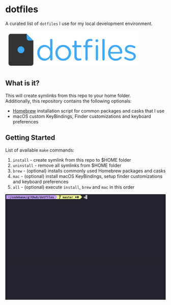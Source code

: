 # dotfiles
A curated list of `dotfiles` I use for my local development environment.

![dotfiles-logo-resized](assets/logos/dotfiles-logo-resized.png)

## What is it?
This will create symlinks from this repo to your home folder.<br/>
Additionally, this repository contains the following optionals:
- [Homebrew](https://github.com/Homebrew/brew) installation script for common packages and casks that I use
- macOS custom KeyBindings, Finder customizations and keyboard preferences

## Getting Started

List of available `make` commands:

1. `install`   - create symlink from this repo to $HOME folder
2. `uninstall` - remove all symlinks from $HOME folder
3. `brew`      - (optional) installs commonly used Homebrew packages and casks
4. `mac`       - (optional) install macOS KeyBindings, setup finder customizations and keyboard preferences
5. `all`       - (optional) execute `install`, `brew` and `mac` in this order

![](assets/gifs/dotfiles-make-install-700px.gif)